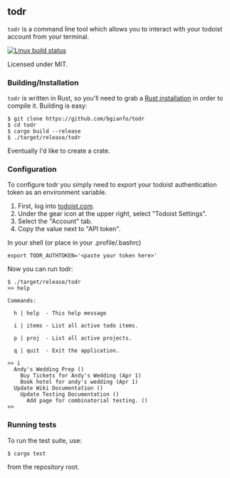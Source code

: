 todr
----
`todr` is a command line tool which allows you to interact with your todoist
account from your terminal.

[![Linux build status](https://travis-ci.org/bgianfo/todr.svg?branch=master)](https://travis-ci.org/bgianfo/todr)

Licensed under MIT.

### Building/Installation

`todr` is written in Rust, so you'll need to grab a
[Rust installation](https://www.rust-lang.org/) in order to compile it.
Building is easy:

```
$ git clone https://github.com/bgianfo/todr
$ cd todr
$ cargo build --release
$ ./target/release/todr
```

Eventually I'd like to create a crate.

### Configuration

To configure todr you simply need to export your todoist authentication token as an environment variable.

1. First, log into [todoist.com](http://todoist.com).
2. Under the gear icon at the upper right, select "Todoist Settings".
3. Select the "Account" tab.
4. Copy the value next to "API token".

In your shell (or place in your .profile/.bashrc)
```
export TODR_AUTHTOKEN='<paste your token here>'
```

Now you can run todr:
```
$ ./target/release/todr
>> help

Commands:

  h | help  - This help message

  i | items - List all active todo items.

  p | proj  - List all active projects.

  q | quit  - Exit the application.

>> i
  Andy's Wedding Prep ()
    Buy Tickets for Andy's Wedding (Apr 1)
    Book hotel for andy's wedding (Apr 1)
  Update Wiki Documentation ()
    Update Testing Documentation ()
      Add page for combinatorial testing. ()
>>
```

### Running tests

To run the test suite, use:

```
$ cargo test
```

from the repository root.
